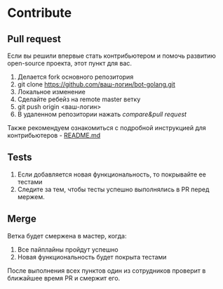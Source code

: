 # Contribute
## Pull request
Если вы решили впервые стать контрибьютером и помочь развитию open-source проекта, этот пункт для вас.
1) Делается fork основного репозитория
2) git clone https://github.com/ваш-логин/bot-golang.git
3) Локальное изменение
4) Сделайте ребейз на remote master ветку
5) git push origin <ваш-логин>
6) В удаленном репозитории нажать _compare&pull request_

Также рекомендуем ознакомиться с подробной инструкцией для контрибьютеров - <a href="https://github.com/firstcontributions/first-contributions">README.md</a>

## Tests
1) Если добавляется новая функциональность, то покрывайте ее тестами
2) Следите за тем, чтобы тесты успешно выполнялись в PR перед мержем.

## Merge
Ветка будет смержена в мастер, когда:
1) Все пайплайны пройдут успешно
2) Новая функциональность будет покрыта тестами

После выполнения всех пунктов один из сотрудников проверит в ближайшее время PR и смержит его.
